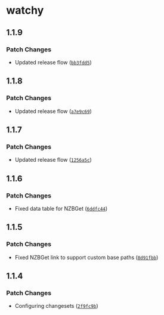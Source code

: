 # watchy

## 1.1.9

### Patch Changes

- Updated release flow ([`bb3fdd5`](https://github.com/wyattjoh/watchy/commit/bb3fdd5ff28112eacc2a33fb531a2b4d4717783c))

## 1.1.8

### Patch Changes

- Updated release flow ([`a7e9c69`](https://github.com/wyattjoh/watchy/commit/a7e9c690243edc95227ee7373da8ec8d2509be9d))

## 1.1.7

### Patch Changes

- Updated release flow ([`1256a5c`](https://github.com/wyattjoh/watchy/commit/1256a5c5eef5347ccf1232d94384ede6b16474d1))

## 1.1.6

### Patch Changes

- Fixed data table for NZBGet ([`6ddfc44`](https://github.com/wyattjoh/watchy/commit/6ddfc44615523ad8bc3b4b9904a890c78a2710dd))

## 1.1.5

### Patch Changes

- Fixed NZBGet link to support custom base paths ([`8d91fbb`](https://github.com/wyattjoh/watchy/commit/8d91fbbe0c5263f02a24e58db628bdf70ba5252c))

## 1.1.4

### Patch Changes

- Configuring changesets ([`2f9fc9b`](https://github.com/wyattjoh/watchy/commit/2f9fc9b65b428ebbbd65a94d757c840db1844ac3))
